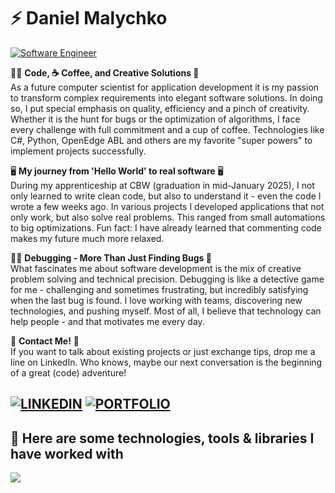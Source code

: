 # ⚡ Daniel Malychko
[![Software Engineer ](https://img.shields.io/badge/Software_Engineer-%f6f8fa?style=flat-square&color=f6f8fa&labelColor=f6f8fa&logoColor=black)](#)

👨‍💻 **Code, ☕ Coffee, and Creative Solutions 🎯**  
As a future computer scientist for application development it is my passion to transform complex requirements into elegant software solutions. In doing so, I put special emphasis on quality, efficiency and a pinch of creativity. Whether it is the hunt for bugs or the optimization of algorithms, I face every challenge with full commitment and a cup of coffee. Technologies like C#, Python, OpenEdge ABL and others are my favorite "super powers" to implement projects successfully.

🖥️ **My journey from 'Hello World' to real software** 🖥️  
During my apprenticeship at CBW (graduation in mid-January 2025), I not only learned to write clean code, but also to understand it - even the code I wrote a few weeks ago. In various projects I developed applications that not only work, but also solve real problems. This ranged from small automations to big optimizations.
Fun fact: I have already learned that commenting code makes my future much more relaxed. 

🕵️‍♂️ **Debugging - More Than Just Finding Bugs 🐞**  
What fascinates me about software development is the mix of creative problem solving and technical precision. Debugging is like a detective game for me - challenging and sometimes frustrating, but incredibly satisfying when the last bug is found. I love working with teams, discovering new technologies, and pushing myself. Most of all, I believe that technology can help people - and that motivates me every day.

📨 **Contact Me!** 📨  
If you want to talk about existing projects or just exchange tips, drop me a line on LinkedIn. Who knows, maybe our next conversation is the beginning of a great (code) adventure!

[![LINKEDIN](https://img.shields.io/badge/LINKEDIN-blue?style=flat-square&logo=linkedin&logoColor=white)](https://linkedin.com/in/daniel-malychko)
[![PORTFOLIO](https://img.shields.io/badge/PORTFOLIO-orange?style=flat-square&logo=google-chrome&logoColor=white)](#)
---

## 🔨 **Here are some technologies, tools & libraries I have worked with**  
<p>
    <a href="https://skillicons.dev">
        <img src="https://skillicons.dev/icons?i=javascript,typescript,html,css,php,python,mysql,dotnet,cs" />
    </a>
</p>
